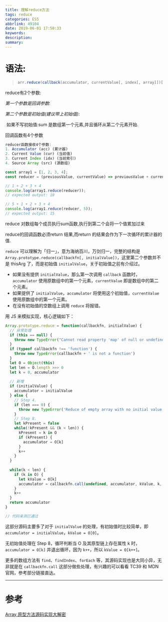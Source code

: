 ```yaml
---
title: 理解reduce方法
tags: reduce
categories: ES5
abbrlink: 49104
date: 2019-06-01 17:50:33
keywords:
description:
summary:
---
```


# 语法:

> ```js
> arr.reduce(callback(accumulator, currentValue[, index[, array]])[, initialValue])
> ```

reduce有2个参数:

*第一个参数是回调参数*:

*第二个参数是初始值(建议带上初始值)*:

​	如果不写初始值:sum 是数组第一个元素,并且循环从第二个元素开始.

回调函数有4个参数

```js
reducer函数接收4个参数:
1. Accumulator (acc) (累计器)
2. Current Value (cur) (当前值)
3. Current Index (idx) (当前索引)
4. Source Array (src) (源数组)
```

```js
const array1 = [1, 2, 3, 4];
const reducer = (previousValue, currentValue) => previousValue + currentValue;

// 1 + 2 + 3 + 4
console.log(array1.reduce(reducer));
// expected output: 10

// 5 + 1 + 2 + 3 + 4
console.log(array1.reduce(reducer, 5));
// expected output: 15

```

reduce 对数组每个成员执行sum函数,执行到第二个会将一个值累加过来

reduce的回调函数必须return 结果,而return 的结果会作为下一次循环的累计器的值.

`reduce` 可以理解为「归一」，意为海纳百川，万剑归一，完整的结构是 `Array.prototype.reduce(callbackfn[, initialValue])`，这里第二个参数并不是 thisArg 了，而是初始值 `initialValue`，关于初始值之前有介绍过。

- 如果没有提供 `initialValue`，那么第一次调用 `callback` 函数时，`accumulator` 使用原数组中的第一个元素，`currentValue` 即是数组中的第二个元素。
- 如果提供了 `initialValue`，`accumulator` 将使用这个初始值，`currentValue` 使用原数组中的第一个元素。
- 在没有初始值的空数组上调用 `reduce` 将报错。

用 JS 来模拟实现，核心逻辑如下：

```js
Array.prototype.reduce = function(callbackfn, initialValue) {
  // 异常处理
  if (this == null) {
  	throw new TypeError("Cannot read property 'map' of null or undefined");
  }
  if (typeof callbackfn !== 'function') {
    throw new TypeError(callbackfn + ' is not a function')
  }
  let O = Object(this)
  let len = O.length >>> 0
  let k = 0, accumulator
  
  // 新增
  if (initialValue) {
    accumulator = initialValue
  } else {
    // Step 4.
    if (len === 0) {
      throw new TypeError('Reduce of empty array with no initial value');
    }
    // Step 8.
    let kPresent = false
    while(!kPresent && (k < len)) {
      kPresent = k in O
      if (kPresent) {
        accumulator = O[k] 
      }
      k++
    }
  }
  
  while(k < len) {
    if (k in O) {
      let kValue = O[k]
      accumulator = callbackfn.call(undefined, accumulator, kValue, k, O)
    }
    k++
  }
  return accumulator
}

// 代码亲测已通过
```

这部分源码主要多了对于 `initialValue` 的处理，有初始值时比较简单，即 `accumulator = initialValue`，`kValue = O[0]`。

无初始值处理在 Step 8，循环判断当 O 及其原型链上存在属性 k 时，`accumulator = O[k]` 并退出循环，因为 `k++`，所以 `kValue = O[k++]`。

更多的数组方法有 `find`、`findIndex`、`forEach` 等，其源码实现也是大同小异，无非就是在 `callbackfn.call` 这部分做些处理，有兴趣的可以看看 TC39 和 MDN 官网，参考部分链接直达。

<hr>

# 参考

[Array 原型方法源码实现大解密](muyiy.cn/blog/6/6.3.html#array-prototype-filter)


